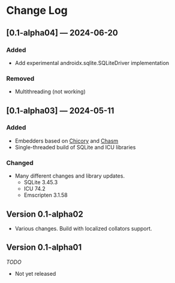 # Change Log

## [0.1-alpha04] — 2024-06-20

### Added

- Add experimental androidx.sqlite.SQLiteDriver implementation

### Removed

- Multithreading (not working)

## [0.1-alpha03] — 2024-05-11 

### Added

- Embedders based on [Chicory] and [Chasm]
- Single-threaded build of SQLite and ICU libraries

### Changed

- Many different changes and library updates.
  - SQLite 3.45.3
  - ICU 74.2
  - Emscripten 3.1.58

[Chicory]: https://github.com/dylibso/chicory
[Chasm]: https://github.com/CharlieTap/chasm

## Version 0.1-alpha02

- Various changes. Build with localized collators support.

## Version 0.1-alpha01

*TODO*

- Not yet released
